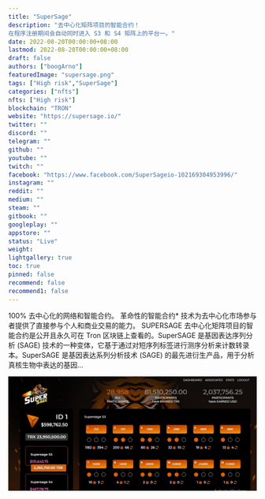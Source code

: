 ```yaml
---
title: "SuperSage"
description: "去中心化矩阵项目的智能合约！
在程序注册期间会自动同时进入 S3 和 S4 矩阵上的平台一。"
date: 2022-08-20T00:00:00+08:00
lastmod: 2022-08-20T00:00:00+08:00
draft: false
authors: ["boogArno"]
featuredImage: "supersage.png"
tags: ["High risk","SuperSage"]
categories: ["nfts"]
nfts: ["High risk"]
blockchain: "TRON"
website: "https://supersage.io/"
twitter: ""
discord: ""
telegram: ""
github: ""
youtube: ""
twitch: ""
facebook: "https://www.facebook.com/SuperSageio-102169304953996/"
instagram: ""
reddit: ""
medium: ""
steam: ""
gitbook: ""
googleplay: ""
appstore: ""
status: "Live"
weight: 
lightgallery: true
toc: true
pinned: false
recommend: false
recommend1: false
---
```

100% 去中心化的网络和智能合约。
革命性的智能合约* 技术为去中心化市场参与者提供了直接参与个人和商业交易的能力。
SUPERSAGE 去中心化矩阵项目的智能合约是公开且永久可在 Tron 区块链上查看的。SuperSAGE 是基因表达序列分析 (SAGE) 技术的一种变体，它基于通过对短序列标签进行测序分析来计数转录本。SuperSAGE 是基因表达系列分析技术 (SAGE) 的最先进衍生产品，用于分析真核生物中表达的基因...

![1_GxKkoP91pxKju61afmJFaQ](1_GxKkoP91pxKju61afmJFaQ.jpeg)